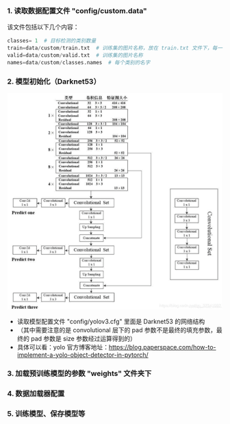 ### 1. 读取数据配置文件 "config/custom.data"

该文件包括以下几个内容：

```python
classes= 1  # 目标检测的类别数量
train=data/custom/train.txt  # 训练集的图片名称，放在 train.txt 文件下，每一行是一张图片的名称
valid=data/custom/valid.txt  # 训练集的图片名称
names=data/custom/classes.names  # 每个类别的名字
```

### 2. 模型初始化（Darknet53）

![](darknet结构图.png)




- 读取模型配置文件 "config/yolov3.cfg" 里面是 Darknet53 的网络结构
- （其中需要注意的是 convolutional 层下的 pad 参数不是最终的填充参数，最终的 pad 参数是 size 参数经过运算得到的）
- 具体可以看：yolo 官方博客地址：https://blog.paperspace.com/how-to-implement-a-yolo-object-detector-in-pytorch/

### 3. 加载预训练模型的参数  "weights" 文件夹下

### 4. 数据加载器配置

### 5. 训练模型、保存模型等